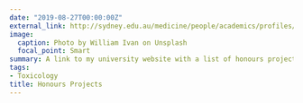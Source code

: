```yaml
---
date: "2019-08-27T00:00:00Z"
external_link: http://sydney.edu.au/medicine/people/academics/profiles/slade.matthews.php
image:
  caption: Photo by William Ivan on Unsplash
  focal_point: Smart
summary: A link to my university website with a list of honours projects `USYD_link`.
tags:
- Toxicology
title: Honours Projects
---
```

